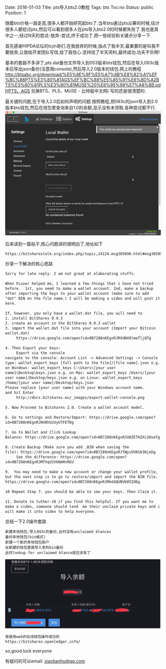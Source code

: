 Date: 2018-01-03
Title:  pts导入bts2.0教程
Tags:  bts
Toc:no
Status: public
Position: 1

随着bts价格一路走高,很多人都开始研究起bts了.当年bts通过pts众筹的时候,估计很多人都挖过pts,然后可以看到很多人在pts导入bts2.0的时候都失败了.我也是其中之一,经过N天的尝试-放弃-尝试,终于成功了.把一些经验和关键点分享一下.  

首先感谢HIPDA论坛的lcjin哥们.在我放弃的时候,指点了我半天.最重要的是叫我不要放弃,让我给开发团队写信,给了我信心.坚持找了半天资料,最终成功,功夫不负啊!  

基本的套路不多讲了,pts.dat备份文件导入到053版本bts钱包,然后在导入093c版本后导出json备份(注意用console),然后导入2.0版本的钱包.网上的教程  http://btsabc.org/download/%E5%8E%9F%E5%A7%8B%E8%82%A1%EF%BC%88PTS%E3%80%81AGS%EF%BC%89%E5%85%91%E6%8D%A2BTS%E3%80%81PLS%E3%80%81MUSE%20%E6%95%99%E7%A8%8B.pdf(PTS、AGS 兑换BTS、PLS、MUSE - 比特股中文网) 写的还是很清楚的.  

最关键的问题,在于导入2.0后如何声明的问题.按照教程,把093c的json导入到2.0版本bts钱包,然后在钱包里查询来自1.0的余额,显示没有未领取.各种尝试都不行.
![](images/no_blances.jpg)

后来读到一篇帖子,核心问题讲的很明白了,地址如下
```
https://bitsharestalk.org/index.php/topic,24124.msg305890.html#msg305890
```
抄录一下解决的核心思路
```
Sorry for late reply. I am not great at elaborating stuffs. 

When FLuxer helped me, I learned a few things that i have not tried before.  1st, you need to make a wallet account. 2nd, make a backup after importing the keys to your wallet account (make sure to add "dot" BIN on the file name.) I will be making a video and will post it here. 

If, however, you only have a wallet.dat file, you will need to
1. install BitShares 0.9.3
2. create an account in the BitShares 0.9.3 wallet 
3. import the wallet.dat file into your account (Import your Bitcoin wallet.dat)
     https://drive.google.com/open?id=0B7288nKEgxRJRXdNX0lmeTljQTg

4. Then Export your keys: 
     Export via the console
navigate to the console: Account List -> Advanced Settings -> Console
type: wallet_export_keys [full path to the file]/[file name].json e.g. on Windows: wallet_export_keys C:\Users\[your user name]\Desktop\keys.json e.g. on Mac: wallet_export_keys /Users/[your user name]/Desktop/keys.json e.g. on Linux: wallet_export_keys /home/[your user name]/Desktop/keys.json
Please replace [your user name] with your Windows account name.
and hit Enter 
     http://docs.bitshares.eu/_images/export-wallet-console.png

5. Now Proceed to Bitshares 2.0. Create a wallet account model. 

6. Go to settings and Restore/Import: https://drive.google.com/open?id=0B7288nKEgxRJNVBhUzUyUTFETDg

7. Go to Wallet and Click Lookup Balance: https://drive.google.com/open?id=0B7288nKEgxRJU0ZETHZXc20xeTg

8. Create Backup (Make sure you add .BIN when saving the file): https://drive.google.com/open?id=0B7288nKEgxRJTWpiOVRSb3NjeDg
     See the difference: https://drive.google.com/open?id=0B7288nKEgxRJMTVqd3V6NmRnREU

9.  You may need to make a new account or change your wallet profile, but the next step is to go to restore/import and import the BIN file. 
https://drive.google.com/open?id=0B7288nKEgxRJMkd4QUNVb05IODg

10 Repeat Step 7. you should be able to see your keys. Then Claim it. 

11. Donate to luther-10 if you find this helpful. If you want me to make a video, someone should lend  me their unclaim private keys and i will make it into video to help everyone.  
```

总结一下2.0操作套路
```
新建本地钱包,导入093c的备份,此时没有unclaimed blances
备份本地钱包(bin格式)
新建一个新的本地钱包账户
在新建的钱包里面导入老的bin备份
此时lookup for unclaimed blance就应该有了
```
![](images/lookupblances.jpg)

```
我是用web的在线钱包操作成功的
https://bitshares.openledger.info/
```


so,good luck everyone

有疑问的可以email: xiaotianhu@qq.com


